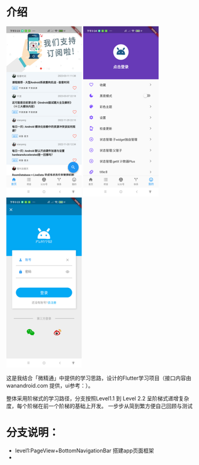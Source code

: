 # 介绍
<div class="center-images">
<img src="./doc/images/home.png" width="200" height="450"/>
<img src="./doc/images/mine.png" width="200" height="450"/>
<img src="./doc/images/login.png" width="200" height="450"/>
</div>

这是我结合「微精通」中提供的学习思路，设计的Flutter学习项目（接口内容由 wanandroid.com 提供，ui参考：）。

整体采用阶梯式的学习路径，分支按照Level1.1 到 Level 2.2 呈阶梯式递增复杂度，每个阶梯在前一个阶梯的基础上开发。
一步步从简到繁方便自己回顾与测试

# 分支说明：

* level1:PageView+BottomNavigationBar 搭建app页面框架
* 
